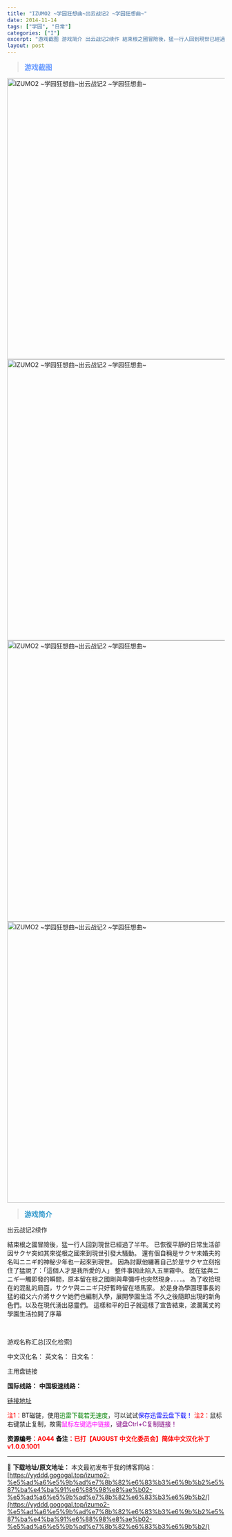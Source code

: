 ```yaml
---
title: "IZUMO2 ~学园狂想曲~出云战记2 ~学园狂想曲~"
date: 2014-11-14
tags: ["学园", "日常"]
categories: ["I"]
excerpt: "游戏截图 游戏简介 出云战记2续作 結束根之國冒險後，猛一行人回到現世已經過了半年。 已恢復平靜的日常生活卻因サクヤ突如其來從根之國來到現世引發大騷動。 還有個自稱是サクヤ未婚夫的名叫ニニギ的神秘少年也一起來到現世。 因為討厭他纏著自己於是サクヤ立刻抱住了猛說了：「這個人才是我所愛的人」 整件事因此&hellip;"
layout: post
---
```


<div>
<blockquote><b><span style="font-size: 12pt; color: #6699ff;">游戏截图</span></b></blockquote>
<div><img title="点击放大" src="https://yyddd.gogogal.top/wp-content/uploads/2025/04/20250430_68118a87d95e0.webp" alt="IZUMO2 ~学园狂想曲~出云战记2 ~学园狂想曲~" width="650" /></div>
<div><img title="点击放大" src="https://yyddd.gogogal.top/wp-content/uploads/2025/04/20250430_68118a895c3f3.webp" alt="IZUMO2 ~学园狂想曲~出云战记2 ~学园狂想曲~" width="650" /></div>
<div><img title="点击放大" src="https://yyddd.gogogal.top/wp-content/uploads/2025/04/20250430_68118a8ae1978.webp" alt="IZUMO2 ~学园狂想曲~出云战记2 ~学园狂想曲~" width="650" /></div>
<div><img title="点击放大" src="https://yyddd.gogogal.top/wp-content/uploads/2025/04/20250430_68118a8caf4bc.webp" alt="IZUMO2 ~学园狂想曲~出云战记2 ~学园狂想曲~" width="650" /></div>
<blockquote><b><span style="font-size: 12pt; color: #3399cc;">游戏简介</span></b></blockquote>
<div>

出云战记2续作

結束根之國冒險後，猛一行人回到現世已經過了半年。
已恢復平靜的日常生活卻因サクヤ突如其來從根之國來到現世引發大騷動。
還有個自稱是サクヤ未婚夫的名叫ニニギ的神秘少年也一起來到現世。
因為討厭他纏著自己於是サクヤ立刻抱住了猛說了：「這個人才是我所愛的人」
整件事因此陷入五里霧中。
就在猛與ニニギ一觸即發的瞬間，原本留在根之國剛與卑彌呼也突然現身．．．．。
為了收拾現在的混亂的局面，サクヤ與ニニギ只好暫時留在塔馬家。
於是身為學園理事長的猛的祖父六介將サクヤ她們也編制入學，展開學園生活
不久之後隨即出現的新角色們。以及在現代湧出惡靈們。
這樣和平的日子就這樣了宣告結束，波瀾萬丈的學園生活拉開了序幕

</div>
&nbsp;

游戏名称汇总[汉化检索]

中文汉化名：
英文名：
日文名：

</div>
<div class="panel panel-primary">
<div class="panel-heading">主用盘链接</div>
<div class="panel-body">

<b>国际线路：</b>
<b>中国极速线路：</b>

<!--wechatfans start-->

<a href="https://pan.xunlei.com/s/VORWOWSEZWTq_ckaU_2bYZRvA1?pwd=g4jy#">链接地址</a>

<!--wechatfans end-->
<span style="color: #ff0000;">注1：</span>BT磁链，使用<span style="color: #008000;">迅雷下载若无速度</span>，可以试试<span style="color: #0000ff;">保存迅雷云盘下载！</span>
<span style="color: #ff0000;">注2：</span>鼠标右键禁止复制，故需<span style="color: #ff00ff;">鼠标左键选中链接</span>，<span style="color: #800080;">键盘Ctrl+C复制链接！</span>

</div>
<div class="panel-footer"><span style="color: #ff0000;"><b><span style="color: #000000;">资源编号</span>：A044</b></span>
<span style="color: #ff0000;"><b><span style="color: #000000;">备注</span>：已打【AUGUST 中文化委员会】简体中文汉化补丁v1.0.0.1001</b></span></div>
</div>

---
📖 **下载地址/原文地址：** 本文最初发布于我的博客网站：[https://yyddd.gogogal.top/izumo2-%e5%ad%a6%e5%9b%ad%e7%8b%82%e6%83%b3%e6%9b%b2%e5%87%ba%e4%ba%91%e6%88%98%e8%ae%b02-%e5%ad%a6%e5%9b%ad%e7%8b%82%e6%83%b3%e6%9b%b2/](https://yyddd.gogogal.top/izumo2-%e5%ad%a6%e5%9b%ad%e7%8b%82%e6%83%b3%e6%9b%b2%e5%87%ba%e4%ba%91%e6%88%98%e8%ae%b02-%e5%ad%a6%e5%9b%ad%e7%8b%82%e6%83%b3%e6%9b%b2/)
